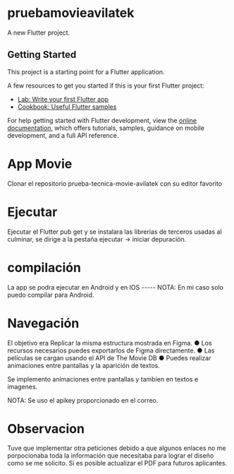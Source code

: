 # pruebamovieavilatek

A new Flutter project.

## Getting Started

This project is a starting point for a Flutter application.

A few resources to get you started if this is your first Flutter project:

- [Lab: Write your first Flutter app](https://docs.flutter.dev/get-started/codelab)
- [Cookbook: Useful Flutter samples](https://docs.flutter.dev/cookbook)

For help getting started with Flutter development, view the
[online documentation](https://docs.flutter.dev/), which offers tutorials,
samples, guidance on mobile development, and a full API reference.

# App Movie

Clonar el repositorio prueba-tecnica-movie-avilatek con su editor favorito

# Ejecutar

Ejecutar el Flutter pub get y se instalara las librerias de terceros usadas al culminar, se dirige a la pestaña ejecutar -> iniciar depuración.

# compilación

La app se podra ejecutar en Android y en IOS ----- NOTA: En mi caso solo puedo compilar para Android.

# Navegación

El objetivo era Replicar
la misma estructura mostrada en Figma.
● Los recursos necesarios puedes exportarlos de Figma directamente.
● Las películas se cargan usando el API de The Movie DB
● Puedes realizar animaciones entre pantallas y la aparición de textos.

Se implemento animaciones entre pantallas y tambien en textos e imagenes.

NOTA: Se uso el apikey proporcionado en el correo.

# Observacion

Tuve que implementar otra peticiones debido a que algunos enlaces no me porpocionaba toda la información que necesitaba para lograr el diseño como se me solicito. Si es posible actualizar el PDF para futuros aplicantes.
